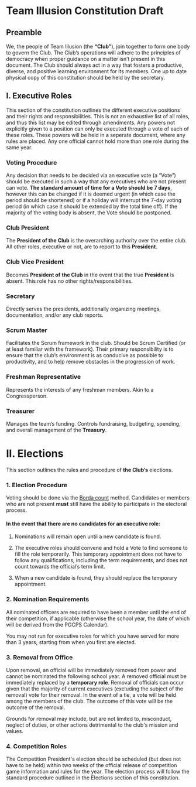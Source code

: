 # **Team Illusion Constitution Draft**


## Preamble

We, the people of Team Illusion (the **“Club”**), join together to form one body to govern the Club. The Club’s operations will adhere to the principles of democracy when proper guidance on a matter isn’t present in this document. The Club should always act in a way that fosters a productive, diverse, and positive learning environment for its members. One up to date physical copy of this constitution should be held by the secretary.

## I. **Executive Roles**

This section of the constitution outlines the different executive positions and their rights and responsibilities. This is not an exhaustive list of all roles, and thus this list may be edited through amendments. Any powers not explicitly given to a position can only be executed through a vote of each of these roles. These powers will be held in a seperate document, where any rules are placed. Any one official cannot hold more than one role during the same year.


### Voting Procedure

Any decision that needs to be decided via an executive vote (a “Vote”) should be executed in such a way that any executives who are not present can vote. **The standard amount of time for a Vote should be 7 days**, however this can be changed if it is deemed urgent (in which case the period should be shortened) or if a holiday will interrupt the 7-day voting period (in which case it should be extended by the total time off). If the majority of the voting body is absent, the Vote should be postponed.

### **Club President**

The **President of the Club** is the overarching authority over the entire club. All other roles, executive or not, are to report to this **President**.

### **Club Vice President**

Becomes **President of** **the Club** in the event that the true **President** is absent. This role has no other rights/responsibilities.

### **Secretary**

Directly serves the presidents, additionally organizing meetings, documentation, and/or any club reports.

### **Scrum Master**

Facilitates the Scrum framework in the club. Should be Scrum Certified (or at least familiar with the framework). Their primary responsibility is to ensure that the club’s environment is as conducive as possible to productivity, and to help remove obstacles in the progression of work.

### **Freshman Representative**

Represents the interests of any freshman members. Akin to a Congressperson.

### **Treasurer**

Manages the team’s funding. Controls fundraising, budgeting, spending, and overall management of the **Treasury**.

# II. **Elections**

This section outlines the rules and procedure of **the Club’s** elections.

### 1. **Election Procedure**

Voting should be done via the [Borda count](https://en.wikipedia.org/wiki/Borda_count) method. Candidates or members who are not present **must** still have the ability to participate in the electoral process.


#### In the event that there are no candidates for an executive role:

1. Nominations will remain open until a new candidate is found.

2. The executive roles should convene and hold a Vote to find someone to fill the role temporarily. This temporary appointment does not have to follow any qualifications, including the term requirements, and does not count towards the official’s term limit.

3. When a new candidate is found, they should replace the temporary appointment. 

### 2. **Nomination Requirements**

All nominated officers are required to have been a member until the end of their competition, if applicable (otherwise the school year, the date of which will be derived from the PGCPS Calendar).

You may not run for executive roles for which you have served for more than 3 years, starting from when you first are elected.

### 3. **Removal from Office**

Upon removal, an official will be immediately removed from power and cannot be nominated the following school year. A removed official must be immediately replaced by a **temporary role**. Removal of officials can occur given that the majority of current executives (excluding the subject of the removal) vote for their removal. In the event of a tie, a vote will be held among the members of the club. The outcome of this vote will be the outcome of the removal.

Grounds for removal may include, but are not limited to, misconduct, neglect of duties, or other actions detrimental to the club's mission and values.

### 4. **Competition Roles**

The Competition President's election should be scheduled (but does not have to be held) within two weeks of the official release of competition game information and rules for the year. The election process will follow the standard procedure outlined in the Elections section of this constitution.
